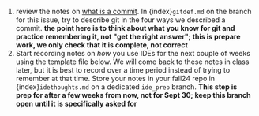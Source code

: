 1. review the notes on [what is a commit](https://compsys-progtools.github.io/fall2025/notes/2025-09-23.html). In {index}`gitdef.md` on the branch for this issue, try to describe git in the four ways we described a commit.  **the point here is to think about what you know for git and practice remembering it, not "get the right answer"; this is prepare work, we only check that it is complete, not correct**
2. Start recording notes on _how_ you use IDEs for the next couple of weeks using the template file below. We will come back to these notes in class later, but it is best to record over a time period instead of trying to remember at that time. Store your notes in your fall24 repo in {index}`idethoughts.md` on a dedicated `ide_prep` branch. **This step is prep for after a few weeks from now, **not for Sept 30**; keep this branch open until it is specifically asked for**